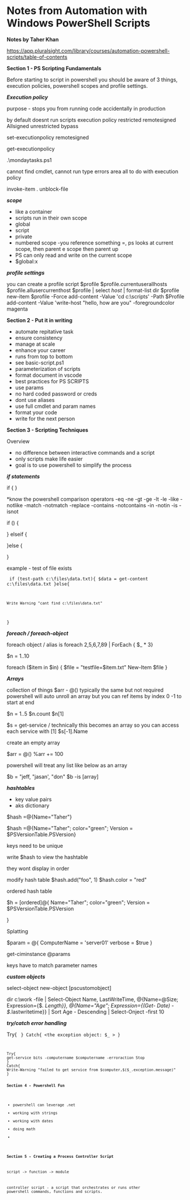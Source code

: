 <h1>Notes from Automation with Windows PowerShell Scripts </h1>

<b>Notes by Taher Khan</b>

<a> https://app.pluralsight.com/library/courses/automation-powershell-scripts/table-of-contents </a>

<b>Section 1 - PS Scripting Fundamentals</b>

Before starting to script in powershell you should be aware of 3 things, execution policies, powershell scopes and profile settings.  


<b><i>Execution policy</b></i> 

purpose - stops you from running code accidentally in production

by default doesnt run scripts 
execution policy 
restricted 
remotesigned 
Allsigned
unrestricted 
bypass

set-executionpolicy  remotesigned 

get-executionpolicy 

.\mondaytasks.ps1 

cannot find cmdlet, cannot run type errors area all to do with execution policy 

invoke-item . 
unblock-file <filepath>

<b><i>scope</b></i> 

- like a container 
- scripts run in their own scope 
- global
- script 
- private 
- numbered scope 
-you reference something =, ps looks at current scope, then parent e scope then parent up 
- PS can only read and write on the current scope 
- $global:x

<b><i>profile settings</b></i> 

you can create a profile script 
$profile 
$profile.currentuserallhosts 
$profile.allusercurrenthost 
$profile | select *host* | format-list
dir $profile 
new-item $profile -Force 
add-content -Value 'cd c:\scripts' -Path $Profile 
add-content -Value 'write-host "hello, how are you" -foregroundcolor magenta 

<b>Section 2 - Put it in writing </b>

- automate repitative task 
- ensure consistency 
- manage at scale 
- enhance your career 
- runs from top to bottom 
- see basic-script.ps1
- parameterization of scripts 
- format document in vscode 
- best practices for PS SCRIPTS
- use params 
- no hard coded password or creds
- dont use aliases
- use full cmdlet and param names 
- format your code 
- write for the next person    

<b> Section 3 - Scripting Techniques </b> 

Overview 
- no difference between interactive commands and a script 
- only scripts make life easier 
- goal is to use powershell to simplify the process 

<b><i>if statements </b></i>

if <condition> { }

*know the powershell comparison operators 
-eq
-ne 
-gt
-ge
-lt
-le
-like 
-notlike
-match
-notmatch 
-replace
-contains
-notcontains
-in
-notin
-is
-isnot 

if () { 

} elseif {

}else {


}

example - test of file exists 



<code> if (test-path c:\files\data.txt){
    $data = get-content c:\files\data.txt
}else{

    Write Warning "cant find c:\files\data.txt"
}</code>


<b><i>foreach / foreach-object </b></i>

foreach object / alias is foreach 
2,5,6,7,89 | ForEach { $_ * 3}

$n = 1..10

foreach ($item in $in) {
    $file = "testfile=$item.txt"
    New-Item $file 
}

<b><i>Arrays </b></i>

collection of things 
$arr - @()
typically the same but not required 
powershell will auto unroll an array 
but you can ref items by index 0 
-1 to start at end 

$n = 1..5
$n.count 
$n[1] 

$s = get-service / technically this becomes an array so you can access each service with [1]
$s[-1].Name 

create an empty array 

$arr = @() 
%arr += 100

powershell will treat any list like below as an array 

$b = "jeff, "jasan', "don"
$b -is [array]

<b><i>hashtables</b></i> 

- key value pairs 
- aks dictionary 

$hash =@{Name="Taher"}

$hash =@{Name="Taher";
         color="green";
         Version = $PSVersionTable.PSVersion}

keys need to be unique

write $hash to view the hashtable 

they wont display in order 

modify hash table 
$hash.add("foo", 1)
$hash.color = "red"

ordered hash table 

$h = [ordered]@{
        Name="Taher";
         color="green";
         Version = $PSVersionTable.PSVersion

}

Splatting 

$param = @{
    ComputerName = 'server01'
    verbose = $true
}

get-ciminstance @params 

keys have to match parameter names 


<b><i>custom objects</b></i> 

select-object 
new-object 
[pscustomobject]

dir c:\work -file |
Select-Object Name, LastWriteTime,
@{Name=@Size;
  Expression={$_. Length}},
@{Name="Age"; Expression={(Get-
Date) - $_.lastwritetime}} |
Sort Age - Descending |
Select-Onject -first 10 




<b><i>try/catch error handling</b></i> 

Try{
    <code>
}
Catch{
    <the exception object: $_ > 
}

<code> 
Try{
get-service bits -computername $computername -erroraction Stop
}
Catch{
Write-Warning "failed to get service from $computer,$($_.exception.message)"
}


<b>Section 4 -  Powershell Fun</b> 

- powershell can leverage .net
- working with strings 
- working with dates
- doing math 
- 

<b>Section 5 - Creating a Process Controller Script </b>

script -> function -> module 

controller script - a script that orchestrates or runs other powershell commands, functions and scripts. 

